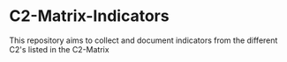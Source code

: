 # C2-Matrix-Indicators
This repository aims to collect and document indicators from the different C2's listed in the C2-Matrix
